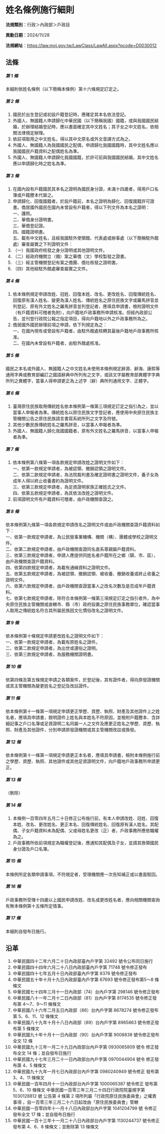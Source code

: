 # 姓名條例施行細則



**法規類別**：行政＞內政部＞戶政目

**異動日期**：2024/11/28  

**法規網址**：https://law.moj.gov.tw/LawClass/LawAll.aspx?pcode=D0030012



## 法條
##### 第 1 條
本細則依姓名條例（以下簡稱本條例）第十六條規定訂定之。

##### 第 2 條
1. 國民於出生登記或初設戶籍登記時，應確定其本名依法登記。
1. 外國人、無國籍人申請歸化中華民國（以下簡稱我國）國籍，或與我國國民結婚，於辦理結婚登記時，應以書面確定其中文姓名；其子女之中文姓名，依相關法律規定辦理。
1. 依前項取用之中文姓名，得以其中文原名或外文音譯方式為之。
1. 外國人、無國籍人為我國國民之配偶，申請歸化我國國籍時，其中文姓名應以我國國民戶籍資料之配偶姓名為準。
1. 外國人、無國籍人申請歸化我國國籍，於許可前與我國國民結婚，其中文姓名應以申請歸化時之姓名為準。

##### 第 3 條
1. 在國內設有戶籍國民其本名之證明為國民身分證，未滿十四歲者，得用戶口名簿或戶籍謄本代替之。
1. 申請歸化、回復國籍者，於設戶籍前，本名之證明為歸化、回復國籍許可證書。僑居國外國民在國內未曾設有戶籍者，得以下列文件為本名之證明：  
一、護照。  
二、華僑身分證明書。  
三、華僑登記證。  
四、國籍證明書。  
五、載有中文姓名，且經我國駐外使領館、代表處或辦事處（以下簡稱駐外館處）審查屬實之下列證明文件：
1. （一）我國政府核發之身分證明或其他證明文件。
1. （二）經政府機關立（備）案之華僑（文）學校製發之證書。
1. （三）經主管機關登記有案之僑團、僑社核發之證明書。
1. （四）其他經駐外館處審查屬實之文件。

##### 第 4 條
1. 依本條例規定申請改姓、冠姓、回復本姓、改名、更改姓名、回復傳統姓名、回復原有漢人姓名、變更為漢人姓名、傳統姓名之原住民族文字或羅馬拼音並列登記、原有外文姓名之羅馬拼音並列登記者，應填具申請書，檢附證明文件（有戶籍資料可稽者免附），向戶籍地戶政事務所申請核准。但經內政部公告，並刊登行政院公報之指定項目，得向戶籍地以外之戶政事務所為之。
1. 僑居國外國民辦理前項之申請，依下列規定為之：  
一、在國內現有或曾設有戶籍者，由駐外館處核轉其最後戶籍地戶政事務所核准。  
二、在國內未曾設有戶籍者，由駐外館處核准。

##### 第 5 條
國民之本名或外國人、無國籍人之中文姓名未使用本條例規定辭源、辭海、康熙等通用字典或教育部編訂之國語辭典中所列有之文字，或該文字屬教育部異體字字典所列之異體字，當事人得申請更正為上述字（辭）典所列通用文字、正體字。

##### 第 6 條
1. 臺灣原住民族取用傳統姓名依本條例第一條第三項規定訂定之指引為之，並以當事人申報者為準。傳統姓名以原住民族文字登記者，應使用中央原住民族主管機關公告之原住民族語言書寫系統所列之文字及符號。
1. 其他少數民族傳統姓名之羅馬拼音，以當事人申報者為準。
1. 外國人、無國籍人歸化我國國籍者，原有外文姓名之羅馬拼音，以當事人申報者為準。

##### 第 7 條
1. 依本條例第八條第一項各款規定申請改姓之證明文件如下：  
一、依第一款規定申請者，為被認領、撤銷認領之證明文件。  
二、依第二款規定申請者，為法院裁判書及確定證明書之證明文件，養子女為成年人得以終止收養書約為證明文件。  
三、依第三款規定申請者，為足資證明家族正確姓氏之文件。  
四、依第五款規定申請者，為其依法改姓之證明文件。
1. 前項證明文件有戶籍資料可稽者，由戶政機關查證之。

##### 第 8 條
依本條例第九條第一項各款規定申請改名之證明文件或由戶政機關查證戶籍資料如下：  
一、依第一款規定申請者，為公民營事業機構、機關（構）、團體或學校之證明文件。  
二、依第二款規定申請者，由戶政機關查證同名直系尊親屬戶籍資料。  
三、依第三款規定申請者，申請人應提供同姓名者戶籍所在之鄉（鎮、市、區），由戶政機關查證戶籍資料。  
四、依第四款規定申請者，為載有通緝資料之證明文件。  
五、依第五款規定申請者，為被認領、撤銷認領、被收養、撤銷收養或終止收養之證明文件。  
六、依第六款規定申請者，由戶政機關查證當事人之改名次數及是否成年戶籍資料。  
七、依第七款規定申請者，除符合本條例第一條第三項規定訂定之指引者外，為中央原住民族主管機關或直轄市、縣（市）政府設置之原住民族事務單位，確認當事人取用之傳統姓名符合其所屬民族因文化慣俗改名之證明文件。

##### 第 9 條
依本條例第十條規定申請更改姓名之證明文件如下：  
一、依第一款規定申請者，為載有原姓名之證件。  
二、依第二款規定申請者，為出世或還俗之證明。  
三、依第三款規定申請者，為服務機關證明書。

##### 第 10 條
依第四條及第五條規定申請之各類案件，於登記後，其有證件者，得向原發證機關或其主管機關為變更姓名之登記及改註證件。

##### 第 11 條
依本條例第十一條第一項規定申請更正學歷、資歷、執照、財產及其他證件上之姓名者，應填具申請書，敘明證件上姓名與本姓名不符原因，並檢附戶籍謄本、含詳細記事之戶口名簿或足資證明二名同屬一人之文件及應更正姓名之學歷、資歷、執照、財產及其他證件，分別申請原發證機關或其主管機關改註或換發。

##### 第 12 條
依本條例第十一條第一項規定申請更正本名者，應填具申請書，檢附本條例施行前之學歷、資歷、執照、其他證件或其他足資證明文件，向戶籍地戶政事務所申請更正。

##### 第 13 條
（刪除）

##### 第 14 條
1. 本條例一百零四年五月二十日修正公布施行前，有本人申請改姓、冠姓、回復本姓、改名、更改姓名、更正本名、回復傳統姓名、回復原有漢人姓名，其配偶、子女戶籍資料未為配偶、父或母姓名更改（正）者，戶政事務所應依職權為之。
1. 戶政事務所依前項規定為職權登記後，應通知其配偶及子女，並請其換領國民身分證及戶口名簿。

##### 第 15 條
本條例所定各類申請事項，不符規定者，受理機關應一次告知補正或以書面駁回。

##### 第 16 條
戶政事務所受理十四歲以上國民申請改姓、改名或更改姓名者，應向相關機關查詢有無本條例第十五條所定情事。

##### 第 17 條
本細則自發布日施行。

## 沿革
1. 中華民國四十二年六月二十日內政部臺內戶字第 32492  號令公布同日施行
1. 中華民國四十四年六月二十八日內政部臺內戶字第 71748  號令修正發布
1. 中華民國四十七年五月十日內政部臺內戶字第 8378 號令修正發布
1. 中華民國五十年十月十九日內政部臺內戶字第 67693  號令修正發布第5～8  條條文
1. 中華民國七十四年三月十一日內政部（74）台內戶字第 298146 號令修正發布
1. 中華民國八十一年二月十二日內政部（81）台內戶字第 8174535  號令修正發布第 4～7、9～11  條條文
1. 中華民國八十六年二月五日內政部（86）台內戶字第 8678274  號令修正發布第 5、6、11、12 條條文
1. 中華民國八十九年十月十八日內政部（89）台內戶字第 8965863  號令修正發布第 5  條條文
1. 中華民國九十年十月十一日內政部（90）台內戶字第 9008838  號令修正發布全文 12 條
1.  中華民國九十三年一月二十九日內政部台內戶字第 0930065809 號令  修正發布全文 14 條；並自發布日施行
1.  中華民國九十七年三月二十一日內政部台內戶字第 0970044904 號令  修正發布第 4、5 條條文
1.  中華民國九十九年一月七日內政部台內戶字第 0980240949 號令修正  發布第 3、4、11 條條文
1.  中華民國一百年四月十一日內政部台內戶字第 1000065387 號令修正  發布第 5、6、10 條條文  中華民國一百零三年三月二十四日行政院院臺規字第 1030128812 號  公告第 4  條第 2  項所列屬「行政院原住民族委員會」之權責事項  ，自一百零三年三月二十六日起改由「原住民族委員會」管轄
1.  中華民國一百零四年十一月十八日內政部台內戶字第 1041204799 號  令修正發布全文 17 條；並自發布日施行
1.  中華民國一百十三年十一月二十八日內政部台內戶字第 1130244737   號令修正發布第 4、6、8  條條文；並刪除第 13 條條文
